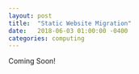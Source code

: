 ```yaml
---
layout: post
title:  "Static Website Migration"
date:   2018-06-03 01:00:00 -0400
categories: computing
---
```

Coming Soon!